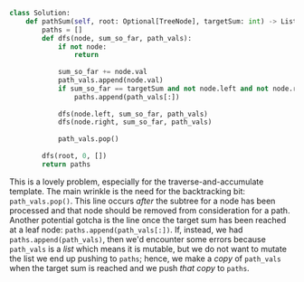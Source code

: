 ```python
class Solution:
    def pathSum(self, root: Optional[TreeNode], targetSum: int) -> List[List[int]]:
        paths = []
        def dfs(node, sum_so_far, path_vals):
            if not node:
                return
            
            sum_so_far += node.val
            path_vals.append(node.val)
            if sum_so_far == targetSum and not node.left and not node.right:
                paths.append(path_vals[:])
            
            dfs(node.left, sum_so_far, path_vals)
            dfs(node.right, sum_so_far, path_vals)
            
            path_vals.pop()
            
        dfs(root, 0, [])
        return paths
```

This is a lovely problem, especially for the traverse-and-accumulate template. The main wrinkle is the need for the backtracking bit: `path_vals.pop()`. This line occurs *after* the subtree for a node has been processed and that node should be removed from consideration for a path. Another potential gotcha is the line once the target sum has been reached at a leaf node: `paths.append(path_vals[:])`. If, instead, we had `paths.append(path_vals)`, then we'd encounter some errors because `path_vals` is a *list* which means it is mutable, but we do not want to mutate the list we end up pushing to `paths`; hence, we make a *copy* of `path_vals` when the target sum is reached and we push *that copy* to `paths`.
```